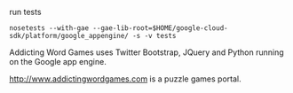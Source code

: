 run tests 
    
    nosetests --with-gae --gae-lib-root=$HOME/google-cloud-sdk/platform/google_appengine/ -s -v tests


Addicting Word Games uses Twitter Bootstrap, JQuery and Python running on the Google app engine.

http://www.addictingwordgames.com is a puzzle games portal.
